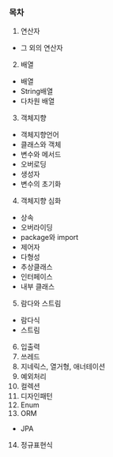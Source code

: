 ### 목차

1. 연산자

- 그 외의 연산자

2. 배열

- 배열
- String배열
- 다차원 배열

3. 객체지향

- 객체지향언어
- 클래스와 객체
- 변수와 메서드
- 오버로딩
- 생성자
- 변수의 초기화

4. 객체지향 심화

- 상속
- 오버라이딩
- package와 import
- 제어자
- 다형성
- 추상클래스
- 인터페이스
- 내부 클래스

5. 람다와 스트림

- 람다식
- 스트림

6. 입출력
7. 쓰레드
8. 지네릭스, 열거형, 애너테이션
9. 예외처리
10. 컬렉션
11. 디자인패턴
12. Enum
13. ORM

- JPA

14. 정규표현식
